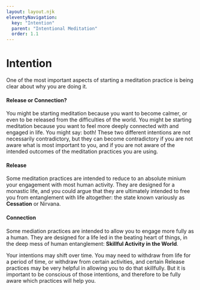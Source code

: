 ```yaml
---
layout: layout.njk
eleventyNavigation:
  key: "Intention"
  parent: "Intentional Meditation"
  order: 1.1
---
```


<h1>Intention</h1>
<p class="lead">One of the most important aspects of starting a meditation practice is being clear about why you are doing it.</p>

<h4>Release or Connection?</h4>

<p>You might be starting meditation because you want to become calmer, or even to be released from the difficulties of the world.  You might be starting meditation because you want to feel more deeply connected with and engaged in life.  You might say: both! These two different intentions are not necessarily contradictory, but they can become contradictory if you are not aware what is most important to you, and if you are not aware of the intended outcomes of the meditation practices you are using.</p>

<h4>Release</h4>
<p>Some meditation practices are intended to reduce to an absolute minium your engagement with most human activity.  They are designed for a monastic life, and you could argue that they are ultimately intended to free you from entanglement with life altogether: the state known variously as <b>Cessation</b> or Nirvana.</p>

<h4>Connection</h4>
<p>Some mediation practices are intended to allow you to engage more fully as a human.  They are designed for a life led in the beating heart of things, in the deep mess of human entanglement: <b>Skillful Activity in the World</b>.<p>
<p>Your intentions may shift over time.  You may need to withdraw from life for a period of time, or withdraw from certain activities, and certain Release practices may be very helpful in allowing you to do that skillfully.  But it is important to be conscious of those intentions, and therefore to be fully aware which practices will help you.



